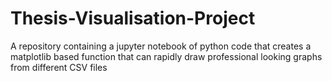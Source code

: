 # Thesis-Visualisation-Project
A repository containing a jupyter notebook of python code that creates a matplotlib based function that can rapidly draw professional looking graphs from different CSV files
